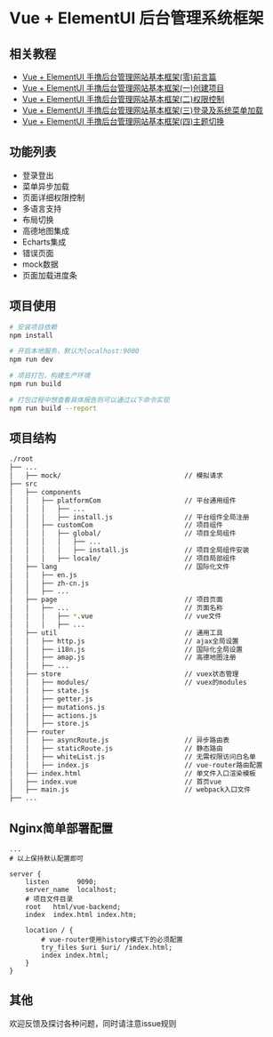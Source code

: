 # Vue + ElementUI 后台管理系统框架

## **相关教程**
- [Vue + ElementUI 手撸后台管理网站基本框架(零)前言篇](http://blog.csdn.net/harsima/article/details/77946562)
- [Vue + ElementUI 手撸后台管理网站基本框架(一)创建项目](http://blog.csdn.net/harsima/article/details/77949623)
- [Vue + ElementUI 手撸后台管理网站基本框架(二)权限控制](http://blog.csdn.net/harsima/article/details/77949448)
- [Vue + ElementUI 手撸后台管理网站基本框架(三)登录及系统菜单加载](http://blog.csdn.net/harsima/article/details/77949465)
- [Vue + ElementUI 手撸后台管理网站基本框架(四)主题切换](http://blog.csdn.net/harsima/article/details/78934405)

## **功能列表**
- 登录登出
- 菜单异步加载
- 页面详细权限控制
- 多语言支持
- 布局切换
- 高德地图集成
- Echarts集成
- 错误页面
- mock数据
- 页面加载进度条

## **项目使用**
``` bash
# 安装项目依赖
npm install

# 开启本地服务，默认为localhost:9000
npm run dev

# 项目打包，构建生产环境
npm run build

# 打包过程中想查看具体报告则可以通过以下命令实现
npm run build --report
```


## **项目结构**

``` bash
./root
├── ...
│   ├── mock/                               // 模拟请求
├── src                                     
│   ├── components                          
│   │   ├── platformCom                     // 平台通用组件
│   │   │   ├── ...
│   │   │   ├── install.js                  // 平台组件全局注册
│   │   ├── customCom                       // 项目组件
│   │   │   ├── global/                     // 项目全局组件
│   │   │   │   ├── ...     
│   │   │   │   ├── install.js              // 项目全局组件安装
│   │   │   ├── locale/                     // 项目局部组件
│   ├── lang                                // 国际化文件
│   │   ├── en.js                           
│   │   ├── zh-cn.js
│   │   ├── ...
│   ├── page                                // 项目页面
│   │   ├── ...                             // 页面名称
│   │   │   ├── *.vue                       // vue文件
│   │   │   ├── ...                                                  
│   ├── util                                // 通用工具
│   │   ├── http.js                         // ajax全局设置
│   │   ├── i18n.js                         // 国际化全局设置
│   │   ├── amap.js                         // 高德地图注册
│   │   ├── ...
│   ├── store                               // vuex状态管理
│   │   ├── modules/                        // vuex的modules
│   │   ├── state.js                        
│   │   ├── getter.js                       
│   │   ├── mutations.js                    
│   │   ├── actions.js                      
│   │   ├── store.js                        
│   ├── router
│   │   ├── asyncRoute.js                   // 异步路由表
│   │   ├── staticRoute.js                  // 静态路由
│   │   ├── whiteList.js                    // 无需权限访问白名单
│   │   ├── index.js                        // vue-router路由配置
│   ├── index.html                          // 单文件入口渲染模板
│   ├── index.vue                           // 首页vue
│   ├── main.js                             // webpack入口文件
├── ...
```

## Nginx简单部署配置
```
...
# 以上保持默认配置即可

server {
    listen       9090;
    server_name  localhost;
    # 项目文件目录
    root   html/vue-backend;
    index  index.html index.htm;

    location / {
        # vue-router使用history模式下的必须配置
        try_files $uri $uri/ /index.html;
        index index.html;
    }
}
```

## 其他
欢迎反馈及探讨各种问题，同时请注意issue规则